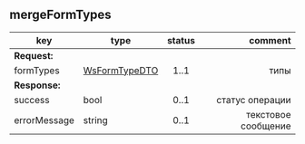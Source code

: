 ## mergeFormTypes

key | type | status | comment
--- | ---- | :----: | ---:
**Request:** | | |
formTypes | [WsFormTypeDTO](#wsformtypedto) | 1..1 | типы
**Response:** | | |
sucсess | bool | 0..1 | статус операции
errorMessage | string | 0..1 | текстовое сообщение
